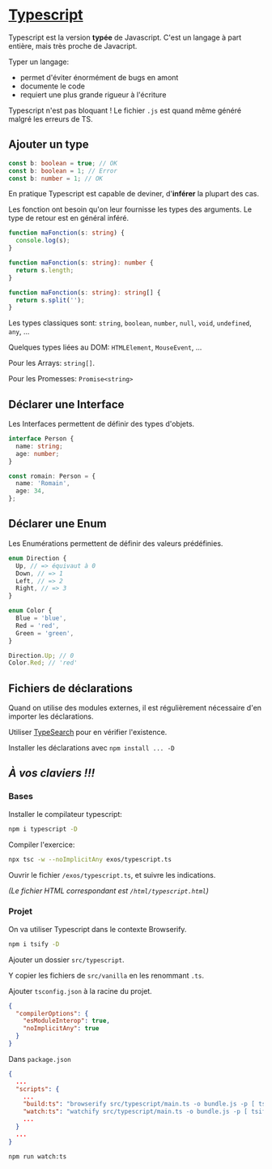 # [Typescript](https://www.typescriptlang.org/)

Typescript est la version **typée** de Javascript. C'est un langage à part entière, mais très proche de Javacript.

Typer un langage:

- permet d'éviter énormément de bugs en amont
- documente le code
- requiert une plus grande rigueur à l'écriture

Typescript n'est pas bloquant ! Le fichier `.js` est quand même généré malgré les erreurs de TS.

## Ajouter un type

```ts
const b: boolean = true; // OK
const b: boolean = 1; // Error
const b: number = 1; // OK
```

En pratique Typescript est capable de deviner, d'**inférer** la plupart des cas.

Les fonction ont besoin qu'on leur fournisse les types des arguments. Le type de retour est en général inféré.

```ts
function maFonction(s: string) {
  console.log(s);
}

function maFonction(s: string): number {
  return s.length;
}

function maFonction(s: string): string[] {
  return s.split('');
}
```

Les types classiques sont: `string`, `boolean`, `number`, `null`, `void`, `undefined`, `any`, ...

Quelques types liées au DOM: `HTMLElement`, `MouseEvent`, ...

Pour les Arrays: `string[]`.

Pour les Promesses: `Promise<string>`

## Déclarer une Interface

Les Interfaces permettent de définir des types d'objets.

```ts
interface Person {
  name: string;
  age: number;
}

const romain: Person = {
  name: 'Romain',
  age: 34,
};
```

## Déclarer une Enum

Les Enumérations permettent de définir des valeurs prédéfinies.

```ts
enum Direction {
  Up, // => équivaut à 0
  Down, // => 1
  Left, // => 2
  Right, // => 3
}

enum Color {
  Blue = 'blue',
  Red = 'red',
  Green = 'green',
}

Direction.Up; // 0
Color.Red; // 'red'
```

## Fichiers de déclarations

Quand on utilise des modules externes, il est régulièrement nécessaire d'en importer les déclarations.

Utiliser [TypeSearch](https://microsoft.github.io/TypeSearch/) pour en vérifier l'existence.

Installer les déclarations avec `npm install ... -D`

## **_À vos claviers !!!_**

### Bases

Installer le compilateur typescript:

```bash
npm i typescript -D
```

Compiler l'exercice:

```bash
npx tsc -w --noImplicitAny exos/typescript.ts
```

Ouvrir le fichier `/exos/typescript.ts`, et suivre les indications.

_(Le fichier HTML correspondant est `/html/typescript.html`)_

### Projet

On va utiliser Typescript dans le contexte Browserify.

```bash
npm i tsify -D
```

Ajouter un dossier `src/typescript`.

Y copier les fichiers de `src/vanilla` en les renommant `.ts`.

Ajouter `tsconfig.json` à la racine du projet.

```json
{
  "compilerOptions": {
    "esModuleInterop": true,
    "noImplicitAny": true
  }
}
```

Dans `package.json`

```json
{
  ...
  "scripts": {
    ...
    "build:ts": "browserify src/typescript/main.ts -o bundle.js -p [ tsify ] -t [ babelify ] -d --extension=ts",
    "watch:ts": "watchify src/typescript/main.ts -o bundle.js -p [ tsify ] -t [ babelify ] -d -v --extension=ts",
    ...
  }
  ...
}
```

```bash
npm run watch:ts
```
